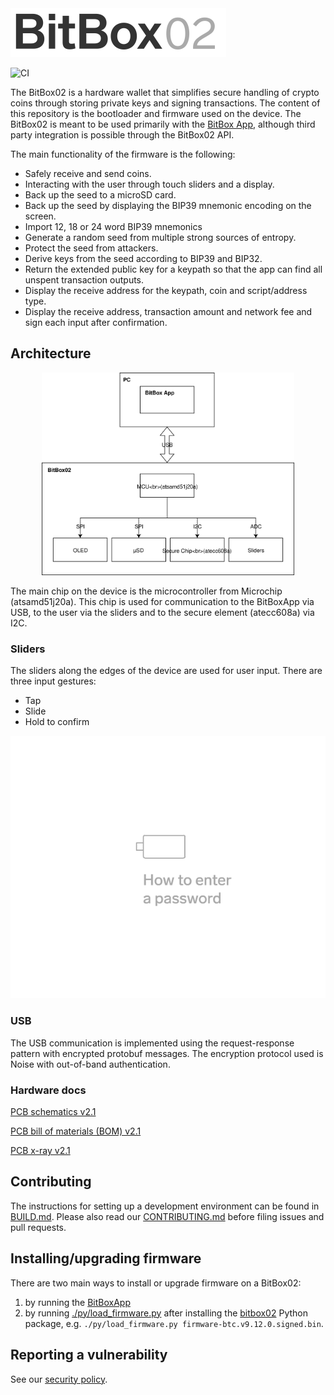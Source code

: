 <img src="./doc/BB02_logo_github.svg" width="345px"/>

![CI](https://github.com/digitalbitbox/bitbox02-firmware/workflows/ci/badge.svg?branch=master)

The BitBox02 is a hardware wallet that simplifies secure handling of crypto coins through storing
private keys and signing transactions. The content of this repository is the bootloader and
firmware used on the device. The BitBox02 is meant to be used primarily with the [BitBox
App](https://github.com/digitalbitbox/bitbox-wallet-app), although third party integration is
possible through the BitBox02 API.

The main functionality of the firmware is the following:

* Safely receive and send coins.
* Interacting with the user through touch sliders and a display.
* Back up the seed to a microSD card.
* Back up the seed by displaying the BIP39 mnemonic encoding on the screen.
* Import 12, 18 or 24 word BIP39 mnemonics
* Generate a random seed from multiple strong sources of entropy.
* Protect the seed from attackers.
* Derive keys from the seed according to BIP39 and BIP32.
* Return the extended public key for a keypath so that the app can find all unspent transaction
  outputs.
* Display the receive address for the keypath, coin and script/address type.
* Display the receive address, transaction amount and network fee and sign each input after
  confirmation.


## Architecture

<p align="center"><img src="./doc/bb02-firmware-arch.svg" width="80%" /></p>

The main chip on the device is the microcontroller from Microchip (atsamd51j20a). This chip is used
for communication to the BitBoxApp via USB, to the user via the sliders and to the secure element
(atecc608a) via I2C.

### Sliders

The sliders along the edges of the device are used for user input.  There are three input gestures:
* Tap
* Slide
* Hold to confirm

<p align="center"><img src="./doc/bb02PwEntry.gif" /></p>


### USB

The USB communication is implemented using the request-response pattern with encrypted protobuf
messages. The encryption protocol used is Noise with out-of-band authentication.

### Hardware docs

[PCB schematics v2.1](./doc/bb02_v2.10_schematics.pdf)

[PCB bill of materials (BOM) v2.1](./doc/bb02_bom_v2.10.pdf)

[PCB x-ray v2.1](./doc/bb02_xray_v2.10_top_pcb.png)

## Contributing

The instructions for setting up a development environment can be found in [BUILD.md](BUILD.md).
Please also read our [CONTRIBUTING.md](CONTRIBUTING.md) before filing issues and pull requests.

## Installing/upgrading firmware

There are two main ways to install or upgrade firmware on a BitBox02:

1. by running the [BitBoxApp](https://github.com/digitalbitbox/bitbox-wallet-app/)
2. by running [./py/load_firmware.py](./py/load_firmware.py) after installing the [bitbox02](./py)
   Python package, e.g. `./py/load_firmware.py firmware-btc.v9.12.0.signed.bin`.

## Reporting a vulnerability

See our [security policy](SECURITY.md).
